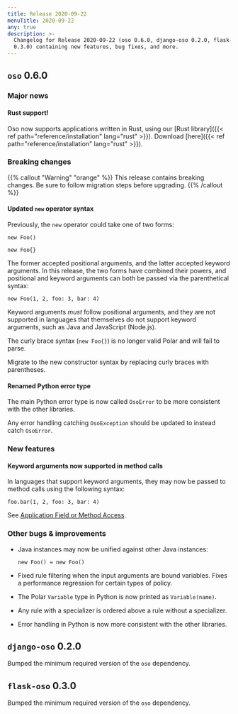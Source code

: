 ```yaml
---
title: Release 2020-09-22
menuTitle: 2020-09-22
any: true
description: >-
  Changelog for Release 2020-09-22 (oso 0.6.0, django-oso 0.2.0, flask-oso
  0.3.0) containing new features, bug fixes, and more.
---
```


## `oso` 0.6.0

### Major news

#### Rust support!

Oso now supports applications written in Rust, using our [Rust library]({{< ref
path="reference/installation" lang="rust" >}}). Download [here]({{< ref
path="reference/installation" lang="rust" >}}).

### Breaking changes

{{% callout "Warning" "orange" %}}
  This release contains breaking changes. Be sure to follow migration steps
  before upgrading.
{{% /callout %}}

#### Updated `new` operator syntax

Previously, the `new` operator could take one of two forms:

```polar
new Foo()

new Foo{}
```

The former accepted positional arguments, and the latter accepted keyword
arguments. In this release, the two forms have combined their powers, and
positional and keyword arguments can both be passed via the parenthetical
syntax:

```polar
new Foo(1, 2, foo: 3, bar: 4)
```

Keyword arguments *must* follow positional arguments, and they are not
supported in languages that themselves do not support keyword arguments, such
as Java and JavaScript (Node.js).

The curly brace syntax (`new Foo{}`) is no longer valid Polar and will fail
to parse.

Migrate to the new constructor syntax by replacing curly braces with
parentheses.

#### Renamed Python error type

The main Python error type is now called `OsoError` to be more consistent
with the other libraries.

Any error handling catching `OsoException` should be updated to instead
catch `OsoError`.

### New features

#### Keyword arguments now supported in method calls

In languages that support keyword arguments, they may now be passed to method
calls using the following syntax:

```polar
foo.bar(1, 2, foo: 3, bar: 4)
```

See [Application Field or Method
Access](polar-syntax#application-field-or-method-access).

### Other bugs & improvements

* Java instances may now be unified against other Java instances:

    ```polar
    new Foo() = new Foo()
    ```

* Fixed rule filtering when the input arguments are bound variables. Fixes a
  performance regression for certain types of policy.
* The Polar `Variable` type in Python is now printed as `Variable(name)`.
* Any rule with a specializer is ordered above a rule without a specializer.
* Error handling in Python is now more consistent with the other libraries.

## `django-oso` 0.2.0

Bumped the minimum required version of the `oso` dependency.

## `flask-oso` 0.3.0

Bumped the minimum required version of the `oso` dependency.
